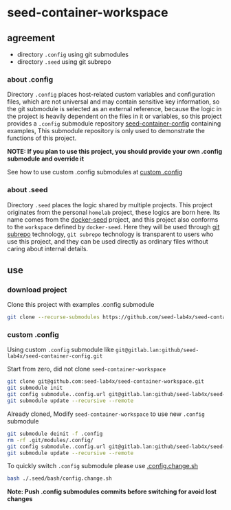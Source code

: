 # seed-container-workspace

## agreement

- directory `.config` using git submodules
- directory `.seed` using git subrepo

### about .config

Directory `.config` places host-related custom variables and configuration files, 
which are not universal and may contain sensitive key information, 
so the git submodule is selected as an external reference,
because the logic in the project is heavily dependent on the files in it or variables, 
so this project provides a `.config` submodule repository [seed-container-config](https://github.com/seed-lab4x/seed-container-config.git) containing examples,
This submodule repository is only used to demonstrate the functions of this project. 

**NOTE: If you plan to use this project, you should provide your own .config submodule and override it**

See how to use custom .config submodules at [custom .config](#custom-config)


### about .seed

Directory `.seed` places the logic shared by multiple projects.
This project originates from the personal `homelab` project, these logics are born here. 
Its name comes from the [docker-seed](https://github.com/xiaoyao9184/docker-seed) project, and this project also conforms to the `workspace` defined by `docker-seed`. 
Here they will be used through [git subrepo](https://github.com/ingydotnet/git-subrepo) technology, `git subrepo` technology is transparent to users who use this project, and they can be used directly as ordinary files without caring about internal details.


## use


### download project

Clone this project with examples .config submodule 

```bash
git clone --recurse-submodules https://github.com/seed-lab4x/seed-container-workspace.git
```

### custom .config

Using custom `.config` submodule like `git@gitlab.lan:github/seed-lab4x/seed-container-config.git`

Start from zero, did not clone `seed-container-workspace`

```bash
git clone git@github.com:seed-lab4x/seed-container-workspace.git
git submodule init
git config submodule..config.url git@gitlab.lan:github/seed-lab4x/seed-container-config.git
git submodule update --recursive --remote
```

Already cloned, Modify `seed-container-workspace` to use new `.config` submodule

```bash
git submodule deinit -f .config
rm -rf .git/modules/.config/
git config submodule..config.url git@gitlab.lan:github/seed-lab4x/seed-container-config.git
git submodule update --recursive --remote
```

To quickly switch `.config` submodule please use [.config.change.sh](./.seed/bash/config.change.sh)
```bash
bash ./.seed/bash/config.change.sh
```

**Note: Push .config submodules commits before switching for avoid lost changes**
